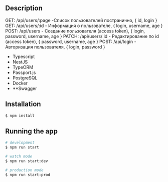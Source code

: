 ## Description

GET: /api/users/:page -Список пользователей постранично, { id, login }
GET: /api/users/:id - Информация о пользователе, { login, username, age }
POST: /api/users - Создание пользователя (access token), { login, password, username, age }
PATCH: /api/users/:id - Редактирование по id (access token), { password, username, age }
POST: /api/login - Авторизация пользователя, { login, password }

- Typescript
- NestJS
- TypeORM
- Passport.js
- PostgreSQL
- Docker
- \*\*Swagger

## Installation

```bash
$ npm install
```

## Running the app

```bash
# development
$ npm run start

# watch mode
$ npm run start:dev

# production mode
$ npm run start:prod
```
